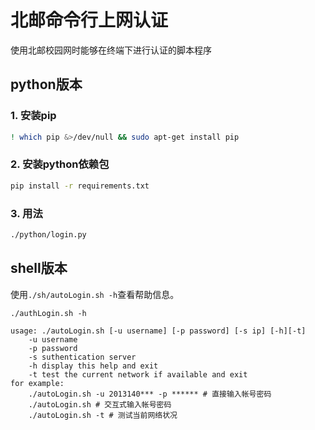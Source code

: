 # 北邮命令行上网认证
 
使用北邮校园网时能够在终端下进行认证的脚本程序

## python版本

### 1. 安装pip

```bash
! which pip &>/dev/null && sudo apt-get install pip
```

### 2. 安装python依赖包

```bash
pip install -r requirements.txt
```

### 3. 用法

```bash
./python/login.py
```

## shell版本

使用`./sh/autoLogin.sh -h`查看帮助信息。

```
./authLogin.sh -h
```
```
usage: ./autoLogin.sh [-u username] [-p password] [-s ip] [-h][-t]
	-u username
	-p password
	-s suthentication server
	-h display this help and exit
	-t test the current network if available and exit
for example:
	./autoLogin.sh -u 2013140*** -p ****** # 直接输入帐号密码
	./autoLogin.sh # 交互式输入帐号密码
	./autoLogin.sh -t # 测试当前网络状况
```

